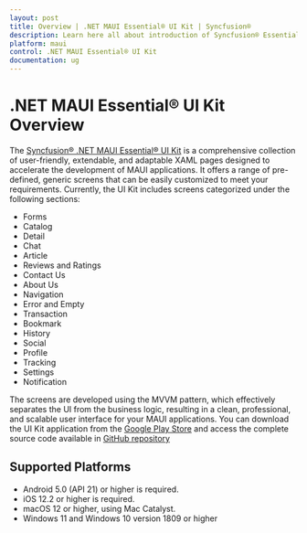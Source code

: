 ```yaml
---
layout: post
title: Overview | .NET MAUI Essential® UI Kit | Syncfusion®
description: Learn here all about introduction of Syncfusion® Essential Studio® .NET MAUI Essential® UI Kit, its elements and more.
platform: maui
control: .NET MAUI Essential® UI Kit
documentation: ug
---
```


# .NET MAUI Essential® UI Kit Overview

The [Syncfusion® .NET MAUI Essential® UI Kit](https://github.com/syncfusion/essential-ui-kit-for-.net-maui) is a comprehensive collection of user-friendly, extendable, and adaptable XAML pages designed to accelerate the development of MAUI applications. It offers a range of pre-defined, generic screens that can be easily customized to meet your requirements. Currently, the UI Kit includes screens categorized under the following sections:

* Forms
* Catalog
* Detail
* Chat
* Article
* Reviews and Ratings
* Contact Us
* About Us
* Navigation
* Error and Empty
* Transaction
* Bookmark
* History
* Social
* Profile
* Tracking
* Settings
* Notification

The screens are developed using the MVVM pattern, which effectively separates the UI from the business logic, resulting in a clean, professional, and scalable user interface for your MAUI applications. You can download the UI Kit application from the [Google Play Store](https://play.google.com/store/apps/details?id=com.syncfusion.essentialmauiuikit) and access the complete source code available in [GitHub repository](https://github.com/syncfusion/essential-ui-kit-for-.net-maui)

## Supported Platforms

* Android 5.0 (API 21) or higher is required.
* iOS 12.2 or higher is required.
* macOS 12 or higher, using Mac Catalyst.
* Windows 11 and Windows 10 version 1809 or higher